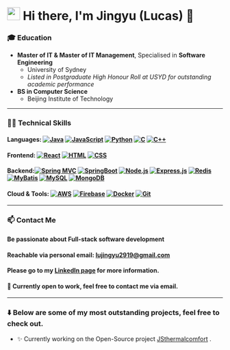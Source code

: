 <h1><img src="https://emojis.slackmojis.com/emojis/images/1531849430/4246/blob-sunglasses.gif?1531849430" width="30"/> Hi there, I'm Jingyu (Lucas) 👋</h1>

### 🎓 Education
- **Master of IT & Master of IT Management**, Specialised in **Software Engineering**
    - University of Sydney
    - _Listed in Postgraduate High Honour Roll at USYD for outstanding academic performance_
- **BS in Computer Science**
    - Beijing Institute of Technology

---

### 🧑‍💻️ Technical Skills
#### Languages: <a href="https://github.com/search?q=user%3ADenverCoder1+language%3Ajava"><img alt="Java" src="https://custom-icon-badges.demolab.com/badge/Java-007396.svg?logo=java&logoColor=white"></a> <a href="https://github.com/search?q=user%3ADenverCoder1+language%3Ajavascript"><img alt="JavaScript" src="https://img.shields.io/badge/JavaScript-F7DF1E.svg?logo=javascript&logoColor=black"></a> <a href="https://github.com/search?q=user%3ADenverCoder1+language%3Apython"><img alt="Python" src="https://img.shields.io/badge/Python-14354C.svg?logo=python&logoColor=white"></a> <a href="https://github.com/search?q=user%3ADenverCoder1+language%3Ac"><img alt="C" src="https://custom-icon-badges.demolab.com/badge/C-03599C.svg?logo=c-in-hexagon&logoColor=white"></a> <a href="https://github.com/search?q=user%3ADenverCoder1+language%3Acpp"><img alt="C++" src="https://custom-icon-badges.demolab.com/badge/C++-9C033A.svg?logo=cpp2&logoColor=white"></a>
#### Frontend: <a href="#"><img alt="React" src="https://img.shields.io/badge/React-20232a.svg?logo=react&logoColor=%2361DAFB"></a> <a href="https://github.com/search?q=user%3ADenverCoder1+language%3Ahtml"><img alt="HTML" src="https://img.shields.io/badge/HTML-E34F26.svg?logo=html5&logoColor=white"></a> <a href="https://github.com/search?q=user%3ADenverCoder1+language%3Acss"><img alt="CSS" src="https://img.shields.io/badge/CSS-1572B6.svg?logo=css3&logoColor=white"></a>
#### Backend:<a href="#"><img alt="Spring MVC" src="https://img.shields.io/badge/Spring%20MVC-6DB33F.svg?logo=spring&logoColor=white"></a> <a href="#"><img alt="SpringBoot" src="https://img.shields.io/badge/SpringBoot-6DB33F.svg?logo=spring-boot&logoColor=white"></a> <a href="https://github.com/search?q=user%3ADenverCoder1+language%3Ajavascript"><img alt="Node.js" src="https://img.shields.io/badge/Node.js-43853D.svg?logo=node.js&logoColor=white"></a> <a href="#"><img alt="Express.js" src="https://img.shields.io/badge/Express.js-404d59.svg?logo=express&logoColor=white"></a> <a href="#"><img alt="Redis" src="https://img.shields.io/badge/-Redis-D92A2A?&logo=Redis&logoColor=white"></a><a href="#"><img alt="MyBatis" src="https://img.shields.io/badge/MyBatis-%23F7B93E.svg?logo=mybatis&logoColor=white"></a> <a href="#"><img alt="MySQL" src="https://img.shields.io/badge/MySQL-00f.svg?logo=mysql&logoColor=white"></a> <a href="#"><img alt="MongoDB" src ="https://img.shields.io/badge/MongoDB-4ea94b.svg?logo=mongodb&logoColor=white"></a>
#### Cloud & Tools: <a href="#"><img alt="AWS" src="https://img.shields.io/badge/-AWS-232F3E?&logo=Amazon-AWS&logoColor=white"></a> <a href="#"><img alt="Firebase" src="https://img.shields.io/badge/Firebase-FFCA28?style=flat-square&logo=firebase&logoColor=black"></a> <a href="#"><img alt="Docker" src="https://img.shields.io/badge/Docker-2496ED.svg?logo=docker&logoColor=white"></a> <a href="#"><img alt="Git" src="https://img.shields.io/badge/Git-F05033.svg?logo=git&logoColor=white"></a>

---

### 📫 Contact Me
#### Be passionate about Full-stack software development
#### Reachable via personal email: lujingyu2919@gmail.com
#### Please go to my [LinkedIn page](https://www.linkedin.com/in/lucas-jingyu-lu/) for more information.
#### 💬 Currently open to work, feel free to contact me via email.

---

### ⬇️ Below are some of my most outstanding projects, feel free to check out.
- ✨ Currently working on the Open-Source project [JSthermalcomfort](https://github.com/FedericoTartarini/jsthermalcomfort) .
<!--
**Lu-Whale/Lu-Whale** is a ✨ _special_ ✨ repository because its `README.md` (this file) appears on your GitHub profile.
-->
